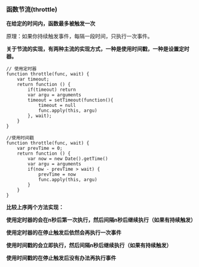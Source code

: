### **函数节流(throttle)**

**在给定的时间内，函数最多被触发一次**

原理：如果你持续触发事件，每隔一段时间，只执行一次事件。

**关于节流的实现，有两种主流的实现方式，一种是使用时间戳，一种是设置定时器。**

```
// 使用定时器
function throttle(func, wait) {
    var timeout;
    return function () {
        if(timeout) return
        var argu = arguments
        timeout = setTimeout(function(){
            timeout = null
            func.apply(this, argu)
        }, wait);
    }
}
```
```
//使用时间戳
function throttle(func, wait) {
    var prevTime = 0;
    return function () {
        var now = new Date().getTime()
        var argu = arguments
        if(now - prevTime > wait) {
            prevTime = now
            func.apply(this, argu)
        }
    }
}
```

**比较上序两个方法实现：**

**使用定时器的会在n秒后第一次执行，然后间隔n秒后继续执行（如果有持续触发）**

**使用定时器的在停止触发后依然会再执行一次事件**


**使用时间戳的会立即执行，然后间隔n秒后继续执行（如果有持续触发）**

**使用时间戳的在停止触发后没有办法再执行事件**

